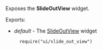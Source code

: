 Exposes the **SlideOutView** widget.

Exports:

- *default* - The [SlideOutView](/api-reference/10%20UI%20Widgets/dxSlideOutView '/Documentation/ApiReference/UI_Widgets/dxSlideOutView/') widget

        require("ui/slide_out_view")
